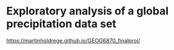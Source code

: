 # Exploratory analysis of a global precipitation data set

https://martinholdrege.github.io/GEOG6870_finalproj/
